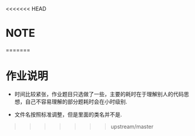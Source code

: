 <<<<<<< HEAD
# NOTE

  

=======
# 作业说明

* 时间比较紧张，作业题目只选做了一些，主要的耗时在于理解别人的代码思想，自己不容易理解的部分题耗时会在小时级别.

* 文件名按照标准调整，但是里面的类名并不是.



>>>>>>> upstream/master
